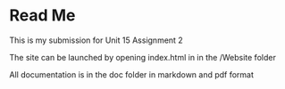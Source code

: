 # Read Me

This is my submission for Unit 15 Assignment 2

The site can be launched by opening index.html in in the /Website folder

All documentation is in the doc folder in markdown and pdf format